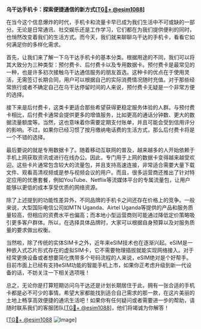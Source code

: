**乌干达手机卡：探索便捷通信的新方式[[TG💪+ @esim1088](https://t.me/s/esim1088)]**

在当今这个信息爆炸的时代，手机卡和流量卡早已成为我们生活中不可或缺的一部分。无论是日常通讯、社交娱乐还是工作学习，它们都在为我们提供便利的同时，也悄然改变着我们的生活方式。而今天，我们就来聊聊乌干达的手机卡，看看它如何满足你的多样化需求。

首先，让我们来了解一下乌干达手机卡的基本分类。根据用途的不同，我们可以将其大致分为三种类型：预付费卡、后付费卡以及专用数据卡。预付费卡是最常见的一种，也是许多初次接触乌干达通信服务的朋友首选。这种卡的优点在于使用灵活，无需签订长期合同，用户可以根据自己的实际消费情况随时充值。对于那些经常旅行或者不确定自己在乌干达停留时间的人来说，预付费卡无疑是一个非常方便的选择。

接下来是后付费卡，这类卡更适合那些希望获得更稳定服务体验的人群。与预付费卡相比，后付费卡通常会提供更多的增值服务，比如更高的通话分钟数、更大的数据流量额度等。当然，这也意味着你需要定期支付账单，并且可能会受到信用评分的影响。不过，如果你已经习惯了按月缴纳电话费的生活方式，那么后付费卡将是一个不错的选择。

最后要说的就是专用数据卡了。随着移动互联网的普及，越来越多的人开始依赖于手机上网获取资讯或进行在线办公。因此，专门用于上网的数据卡变得越来越受欢迎。这些卡片通常包含较大的流量包，并且支持高速连接，非常适合需要大量下载文件、观看高清视频或是参与视频会议的用户。而且，很多运营商还推出了针对特定应用的优惠套餐，例如YouTube、Netflix等流媒体平台的专属流量包，让用户能够以更低的成本享受优质的网络资源。

除了上述提到的功能性差异外，不同品牌的手机卡之间还存在价格上的竞争。一般来说，大型国际电信公司如MTN Uganda、Airtel Uganda等提供的产品和服务质量较高，但相应的资费水平也偏高；而本地小型运营商则可能通过降低定价策略吸引更多客户群体。所以，在选择具体品牌时，大家可以根据自身预算以及对服务质量的要求做出权衡。

当然啦，除了传统的实体SIM卡之外，近年来eSIM技术也在逐渐兴起。eSIM是一种嵌入式芯片形式存在的虚拟SIM卡，它不需要物理插拔就能实现网络接入。对于经常更换设备或者想要简化携带多个号码流程的人来说，eSIM绝对是个好帮手。目前市面上已经有支持eSIM功能的智能手机上市，如果你正考虑升级到新一代设备的话，不妨关注一下相关选项哦！

总之，无论你是打算短期访问乌干达还是计划长期居住于此，拥有一张合适的手机卡都是必不可少的事情。希望大家都能找到适合自己需求的那一款，在这片美丽的土地上畅享高效便捷的通讯生活吧！如果你有任何疑问或者需要进一步的帮助，请随时联系我们的客服团队[[TG💪+ @esim1088](https://t.me/s/esim1088)]，他们将竭诚为你解答！

[[TG💪+ @esim1088](https://t.me/s/esim1088) ![Image](https://i.postimg.cc/4NQfJmqS/Snipaste-2025-05-13-00-14-12.png)]